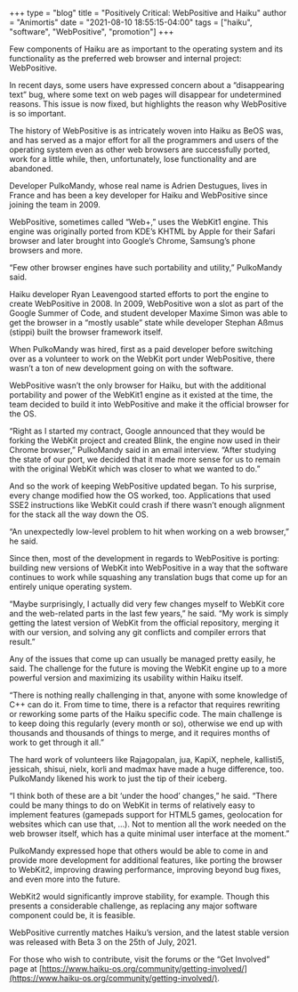+++
type = "blog"
title = "Positively Critical: WebPositive and Haiku"
author = "Animortis"
date = "2021-08-10 18:55:15-04:00"
tags = ["haiku", "software", "WebPositive", "promotion"]
+++

Few components of Haiku are as important to the operating system and its functionality as the preferred web browser and internal project: WebPositive.  

In recent days, some users have expressed concern about a “disappearing text” bug, where some text on web pages will disappear for undetermined reasons. This issue is now fixed, but highlights the reason why WebPositive is so important.  

The history of WebPositive is as intricately woven into Haiku as BeOS was, and has served as a major effort for all the programmers and users of the operating system even as other web browsers are successfully ported, work for a little while, then, unfortunately, lose functionality and are abandoned.  

Developer PulkoMandy, whose real name is Adrien Destugues, lives in France and has been a key developer for Haiku and WebPositive since joining the team in 2009.  

WebPositive, sometimes called “Web+,” uses the WebKit1 engine. This engine was originally ported from KDE’s KHTML by Apple for their Safari browser and later brought into Google’s Chrome, Samsung’s phone browsers and more.  

“Few other browser engines have such portability and utility,” PulkoMandy said.  

Haiku developer Ryan Leavengood started efforts to port the engine to create WebPositive in 2008. In 2009, WebPositive won a slot as part of the Google Summer of Code, and student developer Maxime Simon was able to get the browser in a “mostly usable” state while developer Stephan Aßmus (stippi) built the browser framework itself.   

When PulkoMandy was hired, first as a paid developer before switching over as a volunteer to work on the WebKit port under WebPositive, there wasn’t a ton of new development going on with the software.  

WebPositive wasn’t the only browser for Haiku, but with the additional portability and power of the WebKit1 engine as it existed at the time, the team decided to build it into WebPositive and make it the official browser for the OS.

“Right as I started my contract, Google announced that they would be forking the WebKit project and created Blink, the engine now used in their Chrome browser,” PulkoMandy said in an email interview. “After studying the state of our port, we decided that it made more sense for us to remain with the original WebKit which was closer to what we wanted to do.”  

And so the work of keeping WebPositive updated began. To his surprise, every change modified how the OS worked, too. Applications that used SSE2 instructions like WebKit could crash if there wasn’t enough alignment for the stack all the way down the OS.  

“An unexpectedly low-level problem to hit when working on a web browser,” he said.  

Since then, most of the development in regards to WebPositive is porting: building new versions of WebKit into WebPositive in a way that the software continues to work while squashing any translation bugs that come up for an entirely unique operating system.  

“Maybe surprisingly, I actually did very few changes myself to WebKit core and the web-related parts in the last few years,” he said. “My work is simply getting the latest version of WebKit from the official repository, merging it with our version, and solving any git conflicts and compiler errors that result.”  

Any of the issues that come up can usually be managed pretty easily, he said. The challenge for the future is moving the WebKit engine up to a more powerful version and maximizing its usability within Haiku itself.  

“There is nothing really challenging in that, anyone with some knowledge of C++ can do it. From time to time, there is a refactor that requires rewriting or reworking some parts of the Haiku specific code. The main challenge is to keep doing this regularly (every month or so), otherwise we end up with thousands and thousands of things to merge, and it requires months of work to get through it all.”  

The hard work of volunteers like Rajagopalan, jua, KapiX, nephele, kallisti5, jessicah, shisui, nielx, korli and madmax have made a huge difference, too. PulkoMandy likened his work to just the tip of their iceberg.  

“I think both of these are a bit ‘under the hood’ changes,” he said. “There could be many things to do on WebKit in terms of relatively easy to implement features (gamepads support for HTML5 games, geolocation for websites which can use that, …). Not to mention all the work needed on the web browser itself, which has a quite minimal user interface at the moment.”  

PulkoMandy expressed hope that others would be able to come in and provide more development for additional features, like porting the browser to WebKit2, improving drawing performance, improving beyond bug fixes, and even more into the future.  

WebKit2 would significantly improve stability, for example. Though this presents a considerable challenge, as replacing any major software component could be, it is feasible.  

WebPositive currently matches Haiku’s version, and the latest stable version was released with Beta 3 on the 25th of July, 2021.  

For those who wish to contribute, visit the forums or the “Get Involved” page at [https://www.haiku-os.org/community/getting-involved/](https://www.haiku-os.org/community/getting-involved/).
